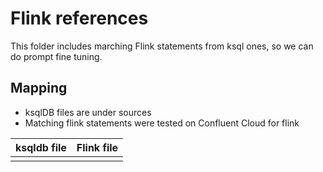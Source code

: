 # Flink references

This folder includes marching Flink statements from ksql ones, so we can do prompt fine tuning.

## Mapping

* ksqlDB files are under sources
* Matching flink statements were tested on Confluent Cloud for flink

| ksqldb file | Flink file |
| --- | --- |
| | |
